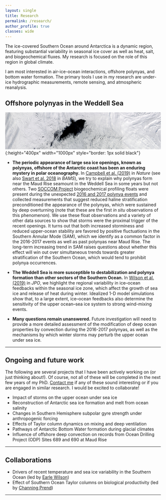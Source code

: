 ```yaml
---
layout: single
title: Research
permalink: /research/
author_profile: true
classes: wide
---
```


The ice-covered Southern Ocean around Antarctica is a dynamic region, featuring substantial variability in seasonal ice cover as well as heat, salt, and biogeochemical fluxes. My research is focused on the role of this region in global climate.

I am most interested in air-ice-ocean interactions, offshore polynyas, and bottom water formation. The primary tools I use in my research are under-ice hydrographic measurements, remote sensing, and atmospheric reanalysis.

## Offshore polynyas in the Weddell Sea

![2017 Weddell polynya (credit: NASA Worldview)](/assets/images/2017_polynya.tiff){:height="400px" width="1000px" style="border: 1px solid black"}

* **The periodic appearance of large sea ice openings, known as polynyas, offshore of the Antarctic coast has been an enduring mystery in polar oceanography.** In [Campbell et al. (2019)](/publications/) in *Nature* (see also [Swart et al. 2018](/publications/) in *BAMS*), we try to explain why polynyas form near the Maud Rise seamount in the Weddell Sea in some years but not others. Two [SOCCOM Project](https://soccom.princeton.edu) biogeochemical profiling floats were present during the unexpected [2016 and 2017 polynya events](https://earthobservatory.nasa.gov/images/88656/a-polynya-seldom-seen) and collected measurements that suggest reduced haline stratification preconditioned the appearance of the polynyas, which were sustained by deep overturning (note that these are the first *in situ* observations of this phenomenon). We use these float observations and a variety of other data sources to show that storms were the proximal trigger of the recent openings. It turns out that both increased storminess and reduced upper-ocean stability are favored by positive fluctuations in the Southern Annular Mode (SAM), which we identify as a common factor in the 2016-2017 events as well as past polynyas near Maud Rise. The long-term increasing trend in SAM raises questions about whether this effect will win out over simultaneous trends towards greater stratification of the Southern Ocean, which would tend to prohibit polynya occurrences.

<!--
	SUBSTITUTE IN THIS LINK: [Campbell et al. (2019)](https://www.nature.com/articles/s41586-019-1294-0)
-->

* **The Weddell Sea is more susceptible to destabilization and polynya formation than other sectors of the Southern Ocean.** In [Wilson et al. (2019)](https://journals.ametsoc.org/doi/full/10.1175/JPO-D-18-0184.1) in *JPO*, we highlight the regional variability in ice&ndash;ocean feedbacks within the seasonal ice zone, which affect the growth of sea ice and release of heat during winter. Idealized 1-D model simulations show that, to a large extent, ice&ndash;ocean feedbacks also determine the sensitivity of the upper ocean&ndash;sea ice system to strong wind-mixing events.

* **Many questions remain unanswered.** Future investigation will need to provide a more detailed assessment of the modification of deep ocean properties by convection during the 2016-2017 polynyas, as well as the mechanisms by which winter storms may perturb the upper ocean under sea ice.


---

## Ongoing and future work

The following are several projects that I have been actively working on (or just thinking about!). Of course, not all of these will be completed in the next few years of my PhD. [Contact me](mailto:ethancc@uw.edu) if any of these sound interesting or if you are engaged in similar research. I would be excited to collaborate!

* Impact of storms on the upper ocean under sea ice
* Reconstruction of Antarctic sea ice formation and melt from ocean salinity
* Changes in Southern Hemisphere subpolar gyre strength under anthropogenic forcing
* Effects of Taylor column dynamics on mixing and deep ventilation
* Pathways of Antarctic Bottom Water formation during glacial climates
* Influence of offshore deep convection on records from Ocean Drilling Project (ODP) Sites 689 and 690 at Maud Rise


---

## Collaborations

* Drivers of recent temperature and sea ice variability in the Southern Ocean (led by [Earle Wilson](https://scholar.google.com/citations?user=UHSYElEAAAAJ&hl=en))
* Effect of Southern Ocean Taylor columns on biological productivity (led by [Channing Prend](https://cprend.github.io))

---
